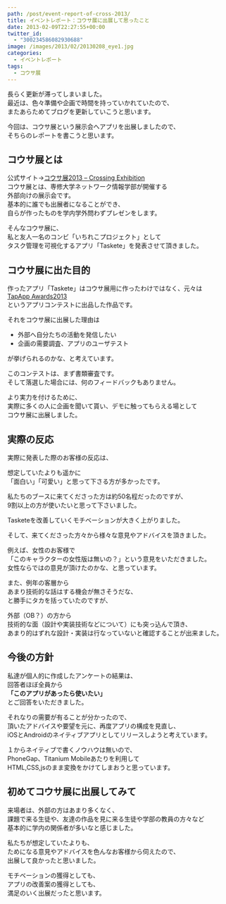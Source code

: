 ```yaml
---
path: /post/event-report-of-cross-2013/
title: イベントレポート：コウサ展に出展して思ったこと
date: 2013-02-09T22:27:55+00:00
twitter_id:
  - "300234586082930688"
image: /images/2013/02/20130208_eye1.jpg
categories:
  - イベントレポート
tags:
  - コウサ展
---
```


長らく更新が滞ってしまいました。  
最近は、色々準備や企画で時間を持っていかれていたので、  
またあらためてブログを更新していこうと思います。

今回は、コウサ展という展示会へアプリを出展しましたので、  
そちらのレポートを書こうと思います。

<!--more-->

コウサ展とは
----------------------------------------

公式サイト→<a href="http://www.ne.senshu-u.ac.jp/~kousa2013/" target="_blank">コウサ展2013 – Crossing Exhibition</a>  
コウサ展とは、専修大学ネットワーク情報学部が開催する  
外部向けの展示会です。  
基本的に誰でも出展者になることができ、  
自らが作ったものを学内学外問わずプレゼンをします。 

そんなコウサ展に、  
私と友人一名のコンビ「いちれこプロジェクト」として  
タスク管理を可視化するアプリ「Taskete」を発表させて頂きました。 

コウサ展に出た目的
----------------------------------------

作ったアプリ「Taskete」はコウサ展用に作ったわけではなく、元々は  
<a href="http://book.mycom.co.jp/special/tapapp/" target="_blank">TapApp Awards2013</a>  
というアプリコンテストに出品した作品です。

それをコウサ展に出展した理由は

  * 外部へ自分たちの活動を発信したい 
  * 企画の需要調査、アプリのユーザテスト 

が挙げられるのかな、と考えています。

このコンテストは、まず書類審査です。  
そして落選した場合には、何のフィードバックもありません。

より実力を付けるために、  
実際に多くの人に企画を聞いて貰い、デモに触ってもらえる場として  
コウサ展に出展しました。 

実際の反応
----------------------------------------

実際に発表した際のお客様の反応は、

想定していたよりも遥かに  
「面白い」「可愛い」と思って下さる方が多かったです。

私たちのブースに来てくださった方は約50名程だったのですが、  
9割以上の方が使いたいと思って下さいました。

Tasketeを改善していくモチベーションが大きく上がりました。 

そして、来てくださった方々から様々な意見やアドバイスを頂きました。

例えば、女性のお客様で  
「このキャラクターの女性版は無いの？」という意見をいただきました。  
女性ならではの意見が頂けたのかな、と思っています。 

また、例年の客層から  
あまり技術的な話はする機会が無さそうだな、  
と勝手にタカを括っていたのですが、

外部（OB？）の方から  
技術的な面（設計や実装技術などについて）にも突っ込んで頂き、  
あまり的はずれな設計・実装は行なっていないと確認することが出来ました。 

今後の方針
----------------------------------------

私達が個人的に作成したアンケートの結果は、  
回答者ほぼ全員から  
**「このアプリがあったら使いたい」**  
とご回答をいただきました。

それなりの需要が有ることが分かったので、  
頂いたアドバイスや要望を元に、再度アプリの構成を見直し、  
iOSとAndroidのネイティブアプリとしてリリースしようと考えています。

１からネイティブで書くノウハウは無いので、  
PhoneGap、Titanium Mobileあたりを利用して  
HTML,CSS,jsのまま変換をかけてしまおうと思っています。 

初めてコウサ展に出展してみて
----------------------------------------

来場者は、外部の方はあまり多くなく、  
課題で来る生徒や、友達の作品を見に来る生徒や学部の教員の方々など  
基本的に学内の関係者が多いなと感じました。

私たちが想定していたよりも、  
ためになる意見やアドバイスを色んなお客様から伺えたので、  
出展して良かったと思いました。

モチベーションの獲得としても、  
アプリの改善案の獲得としても、  
満足のいく出展だったと思います。 

